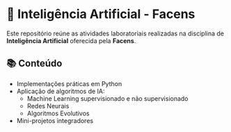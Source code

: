 # 🧠 Inteligência Artificial - Facens

Este repositório reúne as atividades laboratoriais realizadas na disciplina de **Inteligência Artificial** oferecida pela **Facens**.

## 📚 Conteúdo
- Implementações práticas em Python
- Aplicação de algoritmos de IA:
  - Machine Learning supervisionado e não supervisionado
  - Redes Neurais
  - Algoritmos Evolutivos
- Mini-projetos integradores
